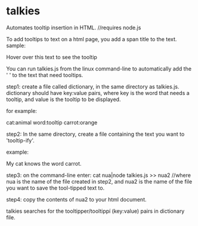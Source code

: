 # talkies

Automates tooltip insertion in HTML. 
//requires node.js

To add tooltips to text on a html page, you add a span title to the text.
sample:

<span title="this text appears as a tooltip"> Hover over this text to see the tooltip</span>

You can run talkies.js from the linux command-line to automatically add the '<span title=""> </span>' to the text that need tooltips.

step1: create a file called dictionary, in the same directory as talkies.js.
dictionary should have key:value pairs, 
where key is the word that needs a tooltip, and value is the tooltip to be displayed.

for example:

cat:animal
word:tooltip
carrot:orange

step2: In the same directory, create a file containing the text you want to 'tooltip-ify'. 

example:

My cat knows the word carrot.

step3: on the command-line enter:
cat nua|node talkies.js >> nua2
//where nua is the name of the file created in step2, and nua2 is the name of the file you want to save the tool-tipped text to.

step4: copy the contents of nua2 to your html document.


talkies searches for the tooltipper/tooltippí (key:value) pairs in dictionary file.
